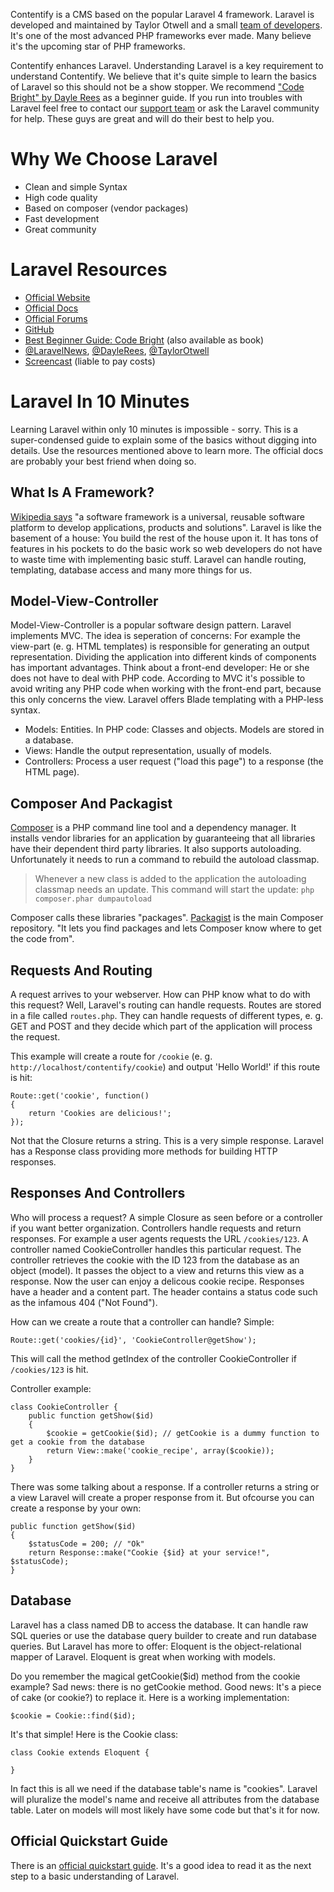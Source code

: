 Contentify is a CMS based on the popular Laravel 4 framework. Laravel is developed and maintained by Taylor Otwell and a small [team of developers](http://laravel.com/docs/introduction#development-team). It's one of the most advanced PHP frameworks ever made. Many believe it's the upcoming star of PHP frameworks.

Contentify enhances Laravel. Understanding Laravel is a key requirement to understand Contentify. We believe that it's quite simple to learn the basics of Laravel so this should not be a show stopper. We recommend ["Code Bright" by Dayle Rees](http://daylerees.com/codebright/codebright) as a beginner guide. If you run into troubles with Laravel feel free to contact our [support team](http://contentify.it/support) or ask the Laravel community for help. These guys are great and will do their best to help you.

# Why We Choose Laravel

* Clean and simple Syntax
* High code quality
* Based on composer (vendor packages)
* Fast development
* Great community

# Laravel Resources

* [Official Website](http://laravel.com/)
* [Official Docs](http://laravel.com/docs)
* [Official Forums](http://laravel.io/forum)
* [GitHub](https://github.com/laravel/laravel)
* [Best Beginner Guide: Code Bright](http://daylerees.com/codebright/codebright) (also available as book)
* [@LaravelNews](https://twitter.com/laravelnews), [@DayleRees](https://twitter.com/daylerees), [@TaylorOtwell](https://twitter.com/taylorotwell)
* [Screencast](https://laracasts.com/) (liable to pay costs)

# Laravel In 10 Minutes

Learning Laravel within only 10 minutes is impossible - sorry. This is a super-condensed guide to explain some of the basics without digging into details. Use the resources mentioned above to learn more. The official docs are probably your best friend when doing so.

## What Is A Framework?

[Wikipedia says](http://en.wikipedia.org/wiki/Software_framework) "a software framework is a universal, reusable software platform to develop applications, products and solutions". Laravel is like the basement of a house: You build the rest of the house upon it. It has tons of features in his pockets to do the basic work so web developers do not have to waste time with implementing basic stuff. Laravel can handle routing, templating, database access and many more things for us.

## Model-View-Controller

Model-View-Controller is a popular software design pattern. Laravel implements MVC. The idea is seperation of concerns: For example the view-part (e. g. HTML templates) is responsible for generating an output representation. Dividing the application into different kinds of components has important advantages. Think about a front-end developer: He or she does not have to deal with PHP code. According to MVC it's possible to avoid writing any PHP code when working with the front-end part, because this only concerns the view. Laravel offers Blade templating with a PHP-less syntax.

* Models: Entities. In PHP code: Classes and objects. Models are stored in a database.
* Views: Handle the output representation, usually of models.
* Controllers: Process a user request ("load this page") to a response (the HTML page).

## Composer And Packagist

[Composer](https://getcomposer.org/) is a PHP command line tool and a dependency manager. It installs vendor libraries for an application by guaranteeing that all libraries have their dependent third party libraries. It also supports autoloading. Unfortunately it needs to run a command to rebuild the autoload classmap.

> Whenever a new class is added to the application the autoloading classmap needs an update. This command will start the update: `php composer.phar dumpautoload`

Composer calls these libraries "packages". [Packagist](https://packagist.org/) is the main Composer repository. "It lets you find packages and lets Composer know where to get the code from".

## Requests And Routing

A request arrives to your webserver. How can PHP know what to do with this request? Well, Laravel's routing can handle requests. Routes are stored in a file called `routes.php`. They can handle requests of different types, e. g. GET and POST and they decide which part of the application will process the request.

This example will create a route for `/cookie` (e. g. `http://localhost/contentify/cookie`) and output 'Hello World!' if this route is hit:

    Route::get('cookie', function()
    {
        return 'Cookies are delicious!';
    });

Not that the Closure returns a string. This is a very simple response. Laravel has a Response class providing more methods for building HTTP responses.

## Responses And Controllers

Who will process a request? A simple Closure as seen before or a controller if you want better organization. Controllers handle requests and return responses. For example a user agents requests the URL `/cookies/123`. A controller named CookieController handles this particular request. The controller retrieves the cookie with the ID 123 from the database as an object (model). It passes the object to a view and returns this view as a response. Now the user can enjoy a delicous cookie recipe. Responses have a header and a content part. The header contains a status code such as the infamous 404 ("Not Found").

How can we create a route that a controller can handle? Simple:

    Route::get('cookies/{id}', 'CookieController@getShow');

This will call the method getIndex of the controller CookieController if `/cookies/123` is hit.

Controller example:

    class CookieController {
        public function getShow($id)
        {
            $cookie = getCookie($id); // getCookie is a dummy function to get a cookie from the database
            return View::make('cookie_recipe', array($cookie));
        }
    }

There was some talking about a response. If a controller returns a string or a view Laravel will create a proper response from it. But ofcourse you can create a response by your own:

    public function getShow($id)
    {
        $statusCode = 200; // "Ok"
        return Response::make("Cookie {$id} at your service!", $statusCode);
    }

## Database

Laravel has a class named DB to access the database. It can handle raw SQL queries or use the database query builder to create and run database queries. But Laravel has more to offer: Eloquent is the object-relational mapper of Laravel. Eloquent is great when working with models.

Do you remember the magical getCookie($id) method from the cookie example? Sad news: there is no getCookie method. Good news: It's a piece of cake (or cookie?) to replace it. Here is a working implementation:

    $cookie = Cookie::find($id);

It's that simple! Here is the Cookie class:

    class Cookie extends Eloquent {

    }

In fact this is all we need if the database table's name is "cookies". Laravel will pluralize the model's name and receive all attributes from the database table. Later on models will most likely have some code but that's it for now.

## Official Quickstart Guide

There is an [official quickstart guide](http://laravel.com/docs/quick). It's a good idea to read it as the next step to a basic understanding of Laravel.